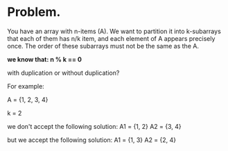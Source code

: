 # Problem.
You have an array with n-items (A).
We want to partition it into k-subarrays that each of them has n/k item, and each element of A appears precisely once.
The order of these subarrays must not be the same as the A.

**we know that: n % k == 0**

with duplication or without duplication?

For example:

A = {1, 2, 3, 4}

k = 2

we don't accept the following solution:
A1 = {1, 2}
A2 = {3, 4}

but we accept the following solution:
A1 = {1, 3}
A2 = {2, 4}
